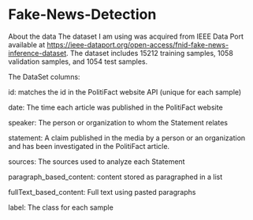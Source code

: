 # Fake-News-Detection

About the data
The dataset I am using was acquired from IEEE Data Port available at https://ieee-dataport.org/open-access/fnid-fake-news-inference-dataset. The dataset includes 15212 training samples, 1058 validation samples, and 1054 test samples. 

The DataSet columns:

id: matches the id in the PolitiFact website API (unique for each sample)

date: The time each article was published in the PolitiFact website

speaker: The person or organization to whom the Statement relates

statement: A claim published in the media by a person or an organization and has been investigated in the PolitiFact article.

sources: The sources used to analyze each Statement

paragraph_based_content: content stored as paragraphed in a list

fullText_based_content: Full text using pasted paragraphs

label: The class for each sample
